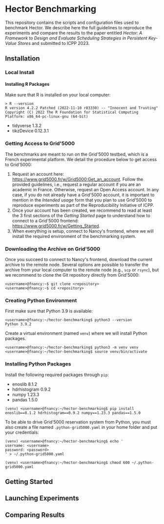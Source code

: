 # Hector Benchmarking

This repository contains the scripts and configuration files used to benchmark Hector. We describe here the full
guidelines to reproduce the experiments and compare the results to the paper entitled *Hector: A Framework to Design and
Evaluate Scheduling Strategies in Persistent Key-Value Stores* and submitted to ICPP 2023.

## Installation

### Local Install

#### Installing R Packages

Make sure that R is installed on your local computer:

```shell
> R --version
R version 4.2.2 Patched (2022-11-10 r83330) -- "Innocent and Trusting"
Copyright (C) 2022 The R Foundation for Statistical Computing
Platform: x86_64-pc-linux-gnu (64-bit)
```



* tidyverse 1.3.2
* tikzDevice 0.12.3.1

### Getting Access to Grid'5000

The benchmarks are meant to run on the Grid'5000 testbed, which is a French experimental platform. We detail the
procedure below to get access to Grid'5000:

1. Request an account here: https://www.grid5000.fr/w/Grid5000:Get_an_account. Follow the provided guidelines, i.e.,
request a regular account if you are an academic in France. Otherwise, request an Open Access account. In any case, if 
you do not already have a Grid'5000 account, it is important to mention in the *Intended usage* form that you plan to
use Grid'5000 to reproduce experiments as part of the Reproducibility Initiative of ICPP.
2. Once your account has been created, we recommend to read at least the 3 first sections of the *Getting Started* page
to understand how to connect to a Grid'5000 frontend: https://www.grid5000.fr/w/Getting_Started.
3. When everything is setup, connect to Nancy's frontend, where we will install the required environment of the
benchmarking system.

### Downloading the Archive on Grid'5000

Once you succeed to connect to Nancy's frontend, download the current archive to the remote node. Several options are
possible to transfer the archive from your local computer to the remote node (e.g., `scp` or `rsync`), but we recommend
to clone the Git repository directly from Grid'5000:

```shell
<username>@fnancy:~$ git clone <repository>
<username>@fnancy:~$ cd <repository>
```

### Creating Python Environment

First make sure that Python 3.9 is available:

```shell
<username>@fnancy:~/hector-benchmarking$ python3 --version
Python 3.9.2
```

Create a virtual environment (named `venv`) where we will install Python packages.

```shell
<username>@fnancy:~/hector-benchmarking$ python3 -m venv venv
<username>@fnancy:~/hector-benchmarking$ source venv/bin/activate
```

### Installing Python Packages

Install the following required packages through `pip`:

* enoslib 8.1.2
* hdrhistogram 0.9.2
* numpy 1.23.3
* pandas 1.5.0

```shell
(venv) <username>@fnancy:~/hector-benchmarking$ pip install enoslib==8.1.2 hdrhistogram==0.9.2 numpy==1.23.3 pandas==1.5.0
```

To be able to drive Grid'5000 reservation system from Python, you must also create a file named `.python-grid5000.yaml`
in your home folder and put your credentials:

```shell
(venv) <username>@fnancy:~/hector-benchmarking$ echo '
username: <username>
password: <password>
' > ~/.python-grid5000.yaml

(venv) <username>@fnancy:~/hector-benchmarking$ chmod 600 ~/.python-grid5000.yaml
```

## Getting Started

## Launching Experiments

## Comparing Results
